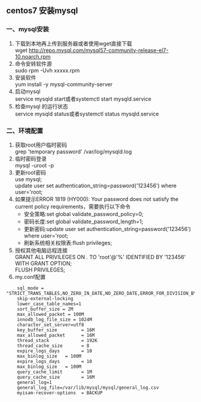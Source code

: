 ##  centos7 安装mysql
### 一、mysql安装
1.  下载到本地再上传到服务器或者使用wget直接下载    
    wget http://repo.mysql.com/mysql57-community-release-el7-10.noarch.rpm
2.  命令安转软件源  
    sudo rpm -Uvh xxxxx.rpm
3.  安装软件  
    yum install -y mysql-community-server
4.  启动mysql  
    service mysqld start或者systemctl start mysqld.service
5.  检查mysql 的运行状态  
    service mysqld status或者systemctl status mysqld.service

### 二、环境配置

1.  获取root用户临时密码  
    grep 'temporary password' /var/log/mysqld.log
2.  临时密码登录  
    mysql -uroot -p
3.  更新root密码  
    use mysql;  
    update user set authentication_string=password('123456') where user='root;
4. 如果提示ERROR 1819 (HY000): Your password does not satisfy the current policy requirements，需要执行以下命令  
    -   安全策略:set global validate_password_policy=0;
    -   密码长度:set global validate_password_length=1;
    -   更新密码:update user set authentication_string=password('123456') where user='root;
    -   刷新系统相关权限表:flush privileges;
5.  授权其他电脑远程连接  
    GRANT ALL PRIVILEGES ON *.* TO 'root'@'%' IDENTIFIED BY '123456' WITH GRANT OPTION;  
    FLUSH PRIVILEGES;
6.  my.conf配置
```
    sql_mode = "STRICT_TRANS_TABLES,NO_ZERO_IN_DATE,NO_ZERO_DATE,ERROR_FOR_DIVISION_BY_ZERO,NO_AUTO_CREATE_USER,NO_ENGINE_SUBSTITUTION"
    skip-external-locking
    lower_case_table_names=1
    sort_buffer_size = 2M
    max_allowed_packet = 100M
    innodb_log_file_size = 1024M
    character_set_server=utf8
    key_buffer_size         = 16M
    max_allowed_packet      = 16M
    thread_stack            = 192K
    thread_cache_size       = 8
    expire_logs_days        = 10
    max_binlog_size   = 100M
    expire_logs_days        = 10
    max_binlog_size   = 100M
    query_cache_limit       = 1M
    query_cache_size        = 16M
    general_log=1
    general_log_file=/var/lib/mysql/mysql/general_log.csv
    myisam-recover-options  = BACKUP
```
